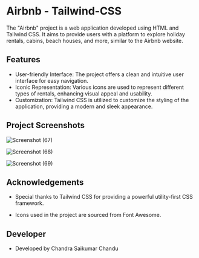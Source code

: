 # Airbnb - Tailwind-CSS
The "Airbnb" project is a web application developed using HTML and Tailwind CSS. It aims to provide users with a platform to explore holiday rentals, cabins, beach houses, and more, similar to the Airbnb website.

## Features

- User-friendly Interface: The project offers a clean and intuitive user interface for easy navigation.
- Iconic Representation: Various icons are used to represent different types of rentals, enhancing visual appeal and usability.
- Customization: Tailwind CSS is utilized to customize the styling of the application, providing a modern and sleek appearance.

## Project Screenshots

![Screenshot (67)](https://github.com/Chandu-d-coder/Color-Picker/assets/144380893/4ed48186-d1bf-456d-9881-acdf212a2f7e)

![Screenshot (68)](https://github.com/Chandu-d-coder/Color-Picker/assets/144380893/304d532b-4fae-4b24-80ce-b877eec04c82)

![Screenshot (69)](https://github.com/Chandu-d-coder/Color-Picker/assets/144380893/06f07cd5-a953-47cd-9d07-aa5b45980431)

## Acknowledgements

 - Special thanks to Tailwind CSS for providing a powerful utility-first CSS framework.

 - Icons used in the project are sourced from Font Awesome.

## Developer

- Developed by Chandra Saikumar Chandu

